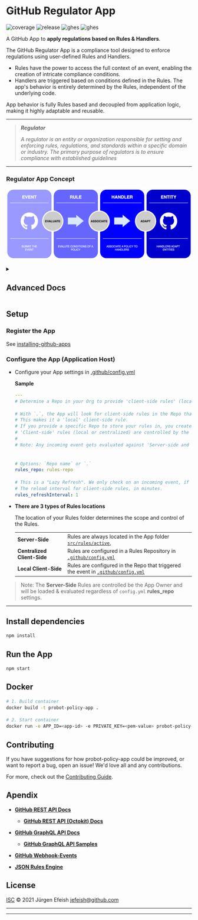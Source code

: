 # GitHub Regulator App

![coverage](https://img.shields.io/badge/coverage-4.5%25-red)
![release](https://img.shields.io/badge/release-1.2-blue)
![ghes](https://img.shields.io/badge/GHES_compliant-v3.5-darkgreen)
![ghes](https://img.shields.io/badge/GITHUB_compliant-true-orange)

A GitHub App to **apply regulations based on Rules & Handlers**.

The GitHub Regulator App is a compliance tool designed to enforce regulations using user-defined Rules and Handlers.

- Rules have the power to access the full context of an event, enabling the creation of intricate compliance conditions.
- Handlers are triggered based on conditions defined in the Rules. The app's behavior is entirely determined by the Rules, independent of the underlying code.

App behavior is fully Rules based and decoupled from application logic, making it highly adaptable and reusable.

---

>***Regulator***
>
>*A regulator is an entity or organization responsible for setting and enforcing rules, regulations, and standards within a specific domain or industry. The primary purpose of regulators is to ensure compliance with established guidelines*

---

### Regulator App Concept

![overview](./docs/images/concept-flow.png)

<details><summary><h2>Advanced Docs</h2></summary>
<p>

### Processing Workflow

![process](./docs/images/RulesConcept-2.png)


#### Flow Explanation

1. GitHub Events are send to the Regulator App
1. The Event-Context gets translated to Rules-Engine Facts
1. The Rules-Engine applies Rules and evaluates all conditions against the Facts
1. If all Rule conditions "pass", the Event-Context is send to a Handler (specified in the Rule)
1. The Handler can use the full context data to apply the required Policy

---

### Event to Handler Mapping

Some details on how Events, Rules and Handlers can be mapped to define and apply a regulation.

![mapping](./docs/images/RulesConcept-3.png)

## Key features

- **Policies are written as Yaml formatted Rules**
  - The `Server-Side` policies are located in [src/rules/active](src/rules/active)
  - The `Client-Side` policies location is set in [.github/config.yml](.github/config.yml)

- **We provide a set of default Event-Handler classes** (Tasks)
  - Located in, [src/eventHandlers](src/eventHandlers)

- **Users can write custom Event-Handler classes**
  - Create custom features for your Policies
    - Add a custom `eventHandler` class that is compliant with the [class template eventHandlerTemplate.js](src/eventHandlers/eventHandlerTemplate.js)
    - Any template compliant class, that is in the [src/eventHandlers](src/eventHandlers) folder will be "loaded" into the App at start up.

- **Rules association is user defined**
  - A readable doc of the rules can be found in, the App UI.
    - Example: http://localhost:3000/policy-App/samples

>**Note:** Keep in mind that **Apps React on Events**, they **do not prevent** user actions. We can only **Dectect** & **Correct** !

---

## Developer Notes

The concept of the Regulator-App is to **decouple** `conditions`, from business logic code, `handlers`.

### Types of Handlers

In general there are three main types of handlers

- **Generic:** Handler code is event context agnostic. Usable with any Policy.
- **Event Dependent:** Handler code relies on specific event context data.
- **Policy Dependent:** Handler code represents a specific Policy, limited flexibility.

> The `Generic` type is the most reusable type of handler

> The `Event Dependent` type might be the most common

> The `Policy Dependent` type 'hard-codes' Policy logic in the Handler. This 'breaks' the decoupling of the **Policies** and the **Handlers** but might be the necessary choice for some cases.

### Event Handlers That Require Specific Event Data

Event-handlers receive the context of a GitHub event and can use that data for their business logic. (*Event Dependent*)

:warning: When you write rules that invoke the Event-handler with the 'wrong' event context, some context data points might not be available and your code fails.

#### For Example

You have an Event-handler that works with Issue-Event context data, when you invoke it with a Repo-event (eg.: create.repo), your Event-handler will not get the event data point (eg.: issue.id) it needs to function properly.

You need to consider two things:

1. Make sure the Event-handler contains some check that it received the right Event context.
2. Write Rules that only call Event-handlers with the correct Event context.

---

</p>
</details> 

## Setup

### Register the App

See [installing-github-apps](https://docs.github.com/en/developers/apps/managing-github-apps/installing-github-apps)

### Configure the App (Application Host)

- Configure your App settings in [.github/config.yml](https://github.com/github/probot-policy-app/blob/main/.github/config.yml)

  **Sample**

  ```yaml
  ---
  # Determine a Repo in your Org to provide 'client-side rules' (located under `.github/rules/`)

  # With `.`, the App will look for client-side rules in the Repo that triggered the event.
  # This makes it a 'local' client-side rule. 
  # If you provide a specific Repo to store your rules in, you create a 'centralized' client-side rule.
  # 'Client-side' rules (local or centralized) are controlled by the Repo owner.
  #  
  # Note: Any incoming event gets evaluated against 'Server-side and 'Client-side' rules!


  # Options: `Repo name` or `.` 
  rules_repo: rules-repo

  # This is a "Lazy Refresh". We only check on an incoming event, if the interval expired.
  # The reload interval for client-side rules, in minutes.
  rules_refreshInterval: 1
  ```

 - **There are 3 types of Rules locations**

    The location of your Rules folder determines the scope and control of the Rules.

    |||
    |---|---|
    |**Server-Side**| Rules are always located in the App folder [`src/rules/active`](src/rules/active),  
    |**Centralized Client-Side**| Rules are configured in a Rules Repository in [`.github/config.yml`](.github/config.yml) 
    |**Local Client-Side**| Rules are configured in the Repo that triggered the event in [`.github/config.yml`](.github/config.yml) 


 >Note: The **Server-Side** Rules are controlled be the App Owner and will be loaded & evaluated regardless of `config.yml` **rules_repo** settings.

---

## Install dependencies

```bash
npm install
```

## Run the App

```bash
npm start
```

## Docker

```sh
# 1. Build container
docker build -t probot-policy-app .

# 2. Start container
docker run -e APP_ID=<app-id> -e PRIVATE_KEY=<pem-value> probot-policy-app
```



## Contributing

If you have suggestions for how probot-policy-app could be improved, or want to report a bug, open an issue! We'd love all and any contributions.

For more, check out the [Contributing Guide](CONTRIBUTING.md).

## Apendix

- [**GitHub REST API Docs**](https://docs.github.com/en/rest)

  - [**GitHub REST API (Octokit) Docs**](https://octokit.github.io/rest.js/v18)

- [**GitHub GraphQL API Docs**](https://docs.github.com/en/graphql)

  - [**GitHub GraphQL API Samples**](https://github.com/octokit/graphql.js)

- [**GitHub Webhook-Events**](https://docs.github.com/en/developers/webhooks-and-events/webhooks/webhook-events-and-payloads)

- [**JSON Rules Engine**](https://github.com/CacheControl/json-rules-engine)

## License

[ISC](LICENSE) © 2021 Jürgen Efeish <jefeish@github.com>

---
---

